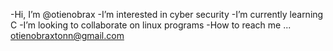 -Hi, I’m @otienobrax
-I’m interested in cyber security
-I’m currently learning C
-I’m looking to collaborate on linux programs
-How to reach me ... otienobraxtonn@gmail.com

<!---
otienobrax/otienobrax is a ✨ special ✨ repository because its `README.md` (this file) appears on your GitHub profile.
You can click the Preview link to take a look at your changes.
--->
